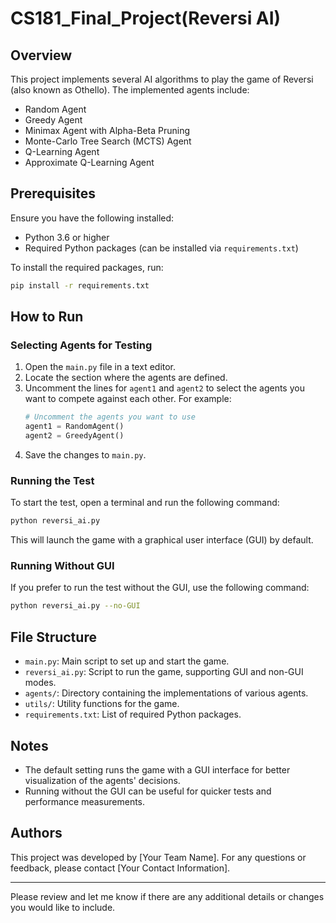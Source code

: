 # CS181_Final_Project(Reversi AI)

## Overview

This project implements several AI algorithms to play the game of Reversi (also known as Othello). The implemented agents include:

- Random Agent
- Greedy Agent
- Minimax Agent with Alpha-Beta Pruning
- Monte-Carlo Tree Search (MCTS) Agent
- Q-Learning Agent
- Approximate Q-Learning Agent

## Prerequisites

Ensure you have the following installed:

- Python 3.6 or higher
- Required Python packages (can be installed via `requirements.txt`)

To install the required packages, run:
```bash
pip install -r requirements.txt
```

## How to Run

### Selecting Agents for Testing

1. Open the `main.py` file in a text editor.
2. Locate the section where the agents are defined.
3. Uncomment the lines for `agent1` and `agent2` to select the agents you want to compete against each other. For example:
   ```python
   # Uncomment the agents you want to use
   agent1 = RandomAgent()
   agent2 = GreedyAgent()
   ```
4. Save the changes to `main.py`.

### Running the Test

To start the test, open a terminal and run the following command:
```bash
python reversi_ai.py
```
This will launch the game with a graphical user interface (GUI) by default.

### Running Without GUI

If you prefer to run the test without the GUI, use the following command:
```bash
python reversi_ai.py --no-GUI
```

## File Structure

- `main.py`: Main script to set up and start the game.
- `reversi_ai.py`: Script to run the game, supporting GUI and non-GUI modes.
- `agents/`: Directory containing the implementations of various agents.
- `utils/`: Utility functions for the game.
- `requirements.txt`: List of required Python packages.

## Notes

- The default setting runs the game with a GUI interface for better visualization of the agents' decisions.
- Running without the GUI can be useful for quicker tests and performance measurements.

## Authors

This project was developed by [Your Team Name]. For any questions or feedback, please contact [Your Contact Information].

---

Please review and let me know if there are any additional details or changes you would like to include.
